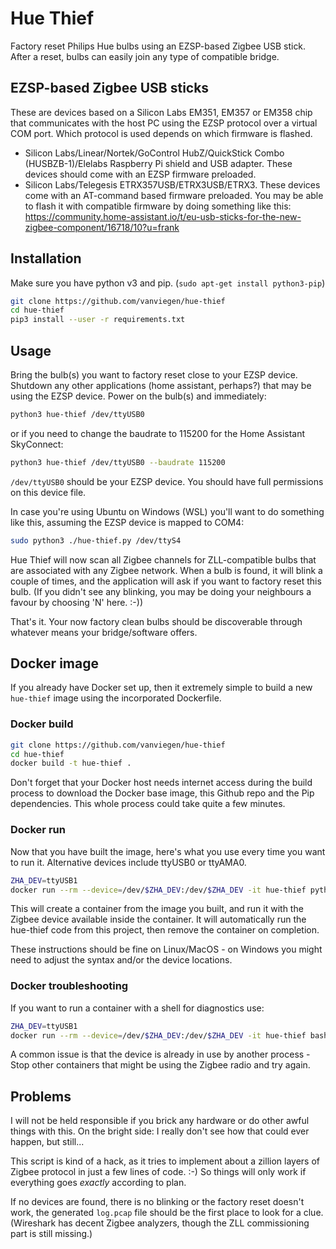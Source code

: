 # Hue Thief


Factory reset Philips Hue bulbs using an EZSP-based Zigbee USB stick. After a reset, bulbs can easily join any type of compatible bridge.


## EZSP-based Zigbee USB sticks

These are devices based on a Silicon Labs EM351, EM357 or EM358 chip that communicates with the host PC using the EZSP protocol over a virtual COM port. Which protocol is used depends on which firmware is flashed.

- Silicon Labs/Linear/Nortek/GoControl HubZ/QuickStick Combo (HUSBZB-1)/Elelabs Raspberry Pi shield and USB adapter. These devices should come with an EZSP firmware preloaded.
- Silicon Labs/Telegesis ETRX357USB/ETRX3USB/ETRX3. These devices come with an AT-command based firmware preloaded. You may be able to flash it with compatible firmware by doing something like this: https://community.home-assistant.io/t/eu-usb-sticks-for-the-new-zigbee-component/16718/10?u=frank


## Installation

Make sure you have python v3 and pip. (`sudo apt-get install python3-pip`)

```sh
git clone https://github.com/vanviegen/hue-thief
cd hue-thief
pip3 install --user -r requirements.txt
```


## Usage

Bring the bulb(s) you want to factory reset close to your EZSP device. Shutdown any other applications (home assistant, perhaps?) that may be using the EZSP device. Power on the bulb(s) and immediately:

```sh
python3 hue-thief /dev/ttyUSB0
```
or if you need to change the baudrate to 115200 for the Home Assistant SkyConnect:
```sh
python3 hue-thief /dev/ttyUSB0 --baudrate 115200
```

`/dev/ttyUSB0` should be your EZSP device. You should have full permissions on this device file.

In case you're using Ubuntu on Windows (WSL) you'll want to do something like this, assuming the EZSP device is mapped to COM4:

```sh
sudo python3 ./hue-thief.py /dev/ttyS4
```

Hue Thief will now scan all Zigbee channels for ZLL-compatible bulbs that are associated with any Zigbee network. When a bulb is found, it will blink a couple of times, and the application will ask if you want to factory reset this bulb. (If you didn't see any blinking, you may be doing your neighbours a favour by choosing 'N' here. :-))

That's it. Your now factory clean bulbs should be discoverable through whatever means your bridge/software offers.

## Docker image

If you already have Docker set up, then it extremely simple to build a new `hue-thief` image using the incorporated Dockerfile.

### Docker build

```sh
git clone https://github.com/vanviegen/hue-thief
cd hue-thief
docker build -t hue-thief .
```

Don't forget that your Docker host needs internet access during the build process to download the Docker base image, this Github repo and the Pip dependencies. This whole process could take quite a few minutes. 

### Docker run

Now that you have built the image, here's what you use every time you want to run it. Alternative devices include ttyUSB0 or ttyAMA0.

```sh
ZHA_DEV=ttyUSB1
docker run --rm --device=/dev/$ZHA_DEV:/dev/$ZHA_DEV -it hue-thief python hue-thief/hue-thief.py /dev/$ZHA_DEV
```

This will create a container from the image you built, and run it with the Zigbee device available inside the container.
It will automatically run the hue-thief code from this project, then remove the container on completion. 

These instructions should be fine on Linux/MacOS - 
on Windows you might need to adjust the syntax and/or the device locations.  


### Docker troubleshooting

If you want to run a container with a shell for diagnostics use:

```sh
ZHA_DEV=ttyUSB1
docker run --rm --device=/dev/$ZHA_DEV:/dev/$ZHA_DEV -it hue-thief bash
```

A common issue is that the device is already in use by another process - 
Stop other containers that might be using the Zigbee radio and try again. 


## Problems

I will not be held responsible if you brick any hardware or do other awful things with this. On the bright side: I really don't see how that could ever happen, but still...

This script is kind of a hack, as it tries to implement about a zillion layers of Zigbee protocol in just a few lines of code. :-) So things will only work if everything goes *exactly* according to plan.

If no devices are found, there is no blinking or the factory reset doesn't work, the generated `log.pcap` file should be the first place to look for a clue. (Wireshark has decent Zigbee analyzers, though the ZLL commissioning part is still missing.)

